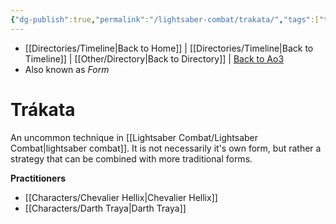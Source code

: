 ```yaml
---
{"dg-publish":true,"permalink":"/lightsaber-combat/trakata/","tags":["technique"],"dgHomeLink":false}
---
```


- [[Directories/Timeline\|Back to Home]] | [[Directories/Timeline\|Back to Timeline]] | [[Other/Directory\|Back to Directory]] | [Back to Ao3](https://archiveofourown.org/works/19334440/chapters/45992584)
- Also known as *Form*

# Trákata
>

An uncommon technique in [[Lightsaber Combat/Lightsaber Combat\|lightsaber combat]]. It is not necessarily it's own form, but rather a strategy that can be combined with more traditional forms. 

**Practitioners**
- [[Characters/Chevalier Hellix\|Chevalier Hellix]]
- [[Characters/Darth Traya\|Darth Traya]]

